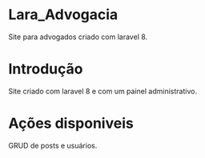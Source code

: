 # Lara_Advogacia
 Site para advogados criado com laravel 8.
 
# Introdução
Site criado com laravel 8 e com um painel administrativo.
 
# Ações disponiveis
GRUD de posts e usuários.

